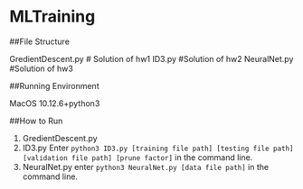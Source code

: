 # MLTraining

##File Structure

GredientDescent.py  # Solution of hw1
ID3.py   #Solution of hw2
NeuralNet.py 	#Solution of hw3

##Running Environment

MacOS 10.12.6+python3

##How to Run

1. GredientDescent.py
2. ID3.py
Enter `python3 ID3.py [training file path] [testing file path] [validation file path] [prune factor]` in the command line.
3. NeuralNet.py
enter `python3 NeuralNet.py [data file path]` in the command line.